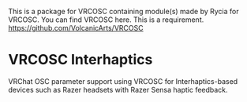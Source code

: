 This is a package for VRCOSC containing module(s) made by Rycia for VRCOSC.
You can find VRCOSC here. This is a requirement. https://github.com/VolcanicArts/VRCOSC


# VRCOSC Interhaptics
VRChat OSC parameter support using VRCOSC for Interhaptics-based devices such as Razer headsets with Razer Sensa haptic feedback.
